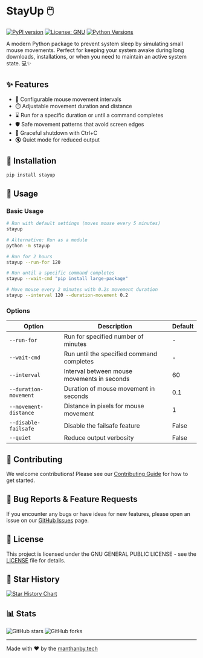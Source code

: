 # StayUp 🖱️

[![PyPI version](https://badge.fury.io/py/stayup.svg)](https://badge.fury.io/py/stayup)
[![License: GNU](https://img.shields.io/badge/License-GNU-brightgreen.svg)](https://github.com/manthanmtg/stayup/blob/main/LICENSE)
[![Python Versions](https://img.shields.io/pypi/pyversions/stayup.svg)](https://pypi.org/project/stayup/)

A modern Python package to prevent system sleep by simulating small mouse movements. Perfect for keeping your system awake during long downloads, installations, or when you need to maintain an active system state. 💻✨

## ✨ Features

- 🎯 Configurable mouse movement intervals
- ⏱️ Adjustable movement duration and distance
- ⌛ Run for a specific duration or until a command completes
- 🛡️ Safe movement patterns that avoid screen edges
- 🛑 Graceful shutdown with Ctrl+C
- 🔇 Quiet mode for reduced output

## 🚀 Installation

```bash
pip install stayup
```

## 📖 Usage

### Basic Usage

```bash
# Run with default settings (moves mouse every 5 minutes)
stayup

# Alternative: Run as a module
python -m stayup

# Run for 2 hours
stayup --run-for 120

# Run until a specific command completes
stayup --wait-cmd "pip install large-package"

# Move mouse every 2 minutes with 0.2s movement duration
stayup --interval 120 --duration-movement 0.2
```

### Options

| Option | Description | Default |
|--------|-------------|---------|
| `--run-for` | Run for specified number of minutes | - |
| `--wait-cmd` | Run until the specified command completes | - |
| `--interval` | Interval between mouse movements in seconds | 60 |
| `--duration-movement` | Duration of mouse movement in seconds | 0.1 |
| `--movement-distance` | Distance in pixels for mouse movement | 1 |
| `--disable-failsafe` | Disable the failsafe feature | False |
| `--quiet` | Reduce output verbosity | False |

## 🤝 Contributing

We welcome contributions! Please see our [Contributing Guide](CONTRIBUTING.md) for how to get started.

## 🐛 Bug Reports & Feature Requests

If you encounter any bugs or have ideas for new features, please open an issue on our [GitHub Issues](https://github.com/manthanmtg/stayup/issues) page.

## 📜 License

This project is licensed under the GNU GENERAL PUBLIC LICENSE - see the [LICENSE](LICENSE) file for details.

## 🌟 Star History

[![Star History Chart](https://api.star-history.com/svg?repos=manthanmtg/stayup&type=Date)](https://star-history.com/#manthanmtg/stayup&Date)

## 📊 Stats

![GitHub stars](https://img.shields.io/github/stars/manthanmtg/stayup?style=social)
![GitHub forks](https://img.shields.io/github/forks/manthanmtg/stayup?style=social)

---
Made with ❤️ by the [manthanby.tech](https://manthanby.tech)
